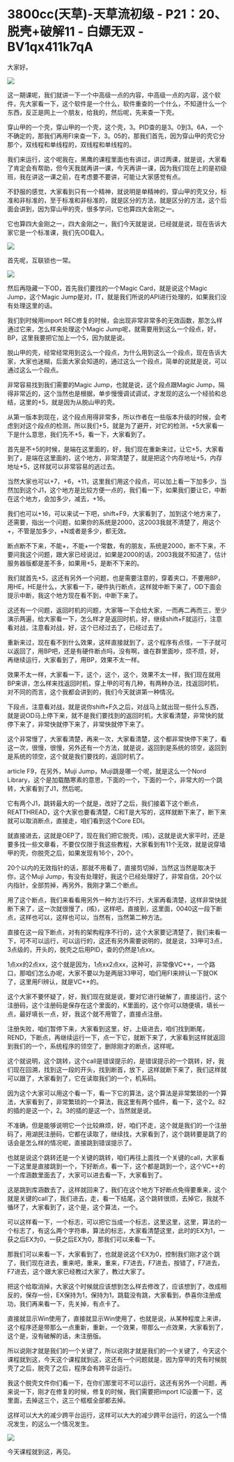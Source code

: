 # 3800cc(天草)-天草流初级 - P21：20、脱壳+破解11 - 白嫖无双 - BV1qx411k7qA

大家好。

![](img/30172c6f21cfab43dd56187d107348e9_1.png)

这一期课呢，我们就讲一下一个中高级一点的内容，中高级一点的内容，这个软件，先大家看一下，这个软件是一个什么，软件重查的一个什么，不知道什么一个东西，反正是网上一个朋友，给我的，然后呢，先来查一下壳。

穿山甲的一个壳，穿山甲的一个壳，这个壳，3。PID查的是3。0到3。6A，一个不确定的，那我们再用FI来查一下，3。05的，那我们首先，因为穿山甲的壳它分那个，双线程和单线程的，双线程和单线程的。

我们来运行，这个呢我在，黑鹰的课程里面也有讲过，讲过两课，就是说，大家看了肯定会有帮助，但今天我就再讲一课，今天再讲一课，因为我们现在上的是初级班，我在讲这一课之前，在考虑要不要讲，可能让大家感觉有点。

不舒服的感觉，大家看到只有一个精神，就说明是单精神的，穿山甲的壳又分，标准和非标准的，至于标准和非标准的，就是区分的方法，就是区分的方法，这个后面会讲到，因为穿山甲的壳，很多学问，它也算四大金刚之一。

它也算四大金刚之一，四大金刚之一，我们今天就是说，已经就是说，现在告诉大家它是一个标准课，我们先OD载入。



![](img/30172c6f21cfab43dd56187d107348e9_3.png)

首先呢，互联锁也一常。

![](img/30172c6f21cfab43dd56187d107348e9_5.png)

然后再隐藏一下OD，首先我们要找的一个Magic Card，就是说这个Magic Jump，这个Magic Jump是对，IT，就是我们所说的API进行处理的，如果我们没有处理这里的话。

我们到时候用import REC修复的时候，会出现非常非常多的无效函数，那怎么样通过它来，怎么样来处理这个Magic Jump呢，就需要用到这么一个段点，好，BP，这里我要把它加上一个5，因为就是说。

脱山甲的壳，经常经常用到这么一个段点，为什么用到这么一个段点，现在告诉大家，大家也迷糊，后面大家会知道的，通过这么一个段点，简单的说就是说，可以通过这么一个段点。

非常容易找到我们需要的Magic Jump，也就是说，这个段点跟Magic Jump，隔得非常近的，这个当然也是根据，单步慢慢调试调试，才发现的这么一个经验和总结，这里的+5，就是因为从脱山甲的壳。

从第一版本到现在，这个段点用得非常多，所以作者在一些版本升级的时候，会考虑到对这个段点的检测，所以我们+5，就是为了避开，对它的检测，+5大家看一下是什么意思，我们先不+5，看一下，大家看到了。

首先是不+5的时候，是端在这里面的，好，我们现在重新来过，让它+5，大家看到了，是端在这里面的，这个地方，非常清楚了，就是把这个内存地址+5，内存地址+5，这样就可以非常容易的逃过去。

当然大家也可以+7，+6，+11，这里我们用这个段点，可以加上看一下加多少，当然加到这个J1，这个地方是比较方便一点的，我们看一下，如果我们要让它，中断在这个地方，会加多少，减去，+16。

我们也可以+16，可以来试一下吧，shift+F9，大家看到了，加到这个地方来了，还需要，指出一个问题，如果你的系统是2000，这2003我就不清楚了，用这个+，不管是加多少，+N或者是多少，都无效。

断点断不下来，不能+，不能+一个常数，有的朋友，系统是2000，断不下来，不要问我这个问题，跟大家已经说过，如果是2000的话，2003我就不知道了，估计服务器版都是差不多，如果用+5，是断不下来的。

我们就首先+5，这还有另外一个问题，也是需要注意的，穿着夹口，不要用BP，用HE，HE是什么，大家看一下，硬件执行断点，这样就中断下来了，OD下面会提示中断，我这个地方现在看不到，中断下来了。

这还有一个问题，返回时机的问题，大家等一下会给大家，一而再二再而三，至少演示两遍，给大家看一下，怎么样才是返回时机，好，继续shift+F就运行，注意看对战，注意看对战，好，这个已经过去了，已经过去了。

重新来过，现在看不到什么效果，这样直接就到了，这个程序有点怪，一下子就可以返回了，用BP吧，还是有硬件断点吗，没有啊，谁在群里面吵，烦不烦，好，再继续运行，大家看到了，用BP，效果不太一样。

效果不太一样，大家看一下，这个，这个，这个，效果不太一样，我们现在就用BP来讲，怎么样来找返回时机，穿上甲的可有几种，有两种办法，找返回时机，对不同的而言，这个我都会讲到的，我们今天就讲第一种情况。

下段点，注意看对战，就是说你shift+F久之后，对战马上就出现一些什么东西，就是说OD马上停下来，就不是我们要找到的返回时机，大家看清楚，非常快的就停下来了，非常快就停下来了，非常快就停下来了。

这个非常慢了，大家看清楚，再来一次，大家看清楚，这个都非常快停下来了，看这一次，很慢，很慢，另外还有一个方法，就是说，返回到是系统的领空，返回到是系统的领空，这个就是我们要找的，返回时机了。

article F9，在另外，Muji Jump，Muji跳是哪一个呢，就是这么一个Nord Library，这个是加载酷寒素的意思，下面的一个，下面的一个，非常大的一个跳转，大家看到了J1，然后呢。

它有两个J1，跳转最大的一个就是，改好了之后，我们接着下这个断点，REATTHREAD，这个大家也要看清楚，C和T是大写的，这样就断下来了，断下来就可以取消断点，直接走，咱们看到这个Core EDI。

就直接进去，这就是OEP了，现在我们把它脱壳，(咳)，这就是说大家平时，还是要多找一些文章看，不要仅仅限于我这些教程，大家看到有11个无效，就是说穿墙甲的壳，你脱壳之后，如果发现有16个，20个。

20个以内的无效指针的话，那就不用看了，直接剪切掉，当然这当然是取决于你，这个Muji Jump，有没有处理好，我这个已经处理好了，非常自信，20个以内指针，全部剪掉，再另外，我刚才第二个断点。

用了这个断点，我们来看看用另外一种方法行不行，大家再看清楚，这样非常快就断下来了，这一次就很慢了，(咳)，这样吧，直接到，这里面，0040这一段下断点，这样也可以，这样也可以，当然有，当然第二种方法。

直接在这一段下断点，对有的架构程序不行的，这个大家要记清楚了，我们来看一下，可不可以运行，可以运行的，这还有另外需要说明的，就是说，33甲可3点，3点级的，开头的，脱壳之后用PID，查的仍然是1点xx。

1点xx的2点xx，这个就是因为，1点xx2点xx，这种可，非常像VC++，一个路口，那咱们怎么办呢，大家不要以为是两层33甲可，咱们用FI来辨认一下就OK了，这里用FI辨认，就是VC++的。

这个大家不要怀疑了，好，我们现在就是说，要对它进行破解了，直接运行，这个注册码，这个注册码是保存在这个里面的，K里面的，这个你可以随便填，填长一点，最好填长一点，好，我这个就不用管了，直接点注册。

注册失败，咱们暂停下来，大家看到这里，好，上级进去，咱们找到断尾，REND，下断点，再继续运行一下，点一下它，就断下来了，大家看到这样就返回到我们的一个，系统程序的领空了，删除刚才的断点，这样呢。

这个就说明，这个跳转，这个call是错误提示的，是错误提示的一个跳转，好，我们现在回溯，找到这一段的开头，找到断首，放下，这样就断下来了，我们这样就可以跟了，大家看到了，它在读取我们的一个，机系码。

因为这个大家可以用这个看一下，看一下它的算法，这个算法是非常繁琐的一个算法，大家看到了，非常繁琐的一个算法，我这里有两个插件，看一下，这个2。82的插的是这一个，2。3的插的是这一个，当然就是说。

不准确，但是能够说明它一个比较麻烦，好，咱们不走，这个就是我们的一个注册码了，用湖民注册码，它都在读取了，继续找，大家看到了，这个跳转要是跳了的话会是怎么样的情况呢，直接跳到错误提示了。

也就是说这个跳转还是一个关键的跳转，咱们再往上面找一个关键的call，大家看一下这里是直接跳到一个，下好断点，看一下，这个都是跳到一个，这个VC++的一个库涵数里面去了，大家可以进去看一下，大家看到了。

这是跳到库涵数去了，这样就回来了，我们在这个地方下好断点免得要重来，这个就是关键的call了，我们进去，走，看一下结尾，这个跳转很烦，去掉它，我就不循环了，大家看到了，这个是，这个算法，一个。

可以这样看一下，一个标志，可以把它当成一个标志，这里这里，这里，算法的一个标志了，有这么两个字符串，算法的标志，大家看清楚这里，此时的EX为1，一获之后EX为0，一获之后EX为0，那我们可以来看一下。

那我们可以来看一下，大家看到了，也就是说这个EX为0，控制我们刚才这个跳了，我们现在进去，重来吧，重来，重来，F7进去，F7进去，按错了，F7进去，F7进去，这个跟大家已经教过大家了，教过大家了。

把这个给取消掉，大家这个时候就应该想到怎么样去修改了，应该想到了，改成相反的，保存一份，EX保持为1，保持为1，跳载没有跳，大家看到，恭喜你注册成功，我们再来看一下，先关掉，有点卡了。

直接就显示Win使用了，直接就显示Win使用了，也就是说，从某种程度上来讲，这个程序还是带那么一点重新，重新，一个效果，带那么一点效果，大家看到了，这个是，没有破解的话，未注册版。

所以说刚才就是我们的一个关键了，所以说刚才就是我们的一个关键了，今天这个课程就到这，今天这个课程就到这，这还有一个问题就是，因为穿甲的壳有时候脱壳了之后，脱壳了之后，程序会有跨平台运行。

我这个脱壳文件你们看一下，在你们那里可不可以运行，这还有另外一个问题，再来说一下，刚才在修复的时候，修复的时候，我们需要把import IC设置一下，这里面，去掉这三个，这三个框框全部都去掉。

这样可以大大的减少跨平台运行，这样可以大大的减少跨平台运行，的这么一个情况发生，的这么一个情况发生。

![](img/30172c6f21cfab43dd56187d107348e9_7.png)

今天课程就到这，再见。